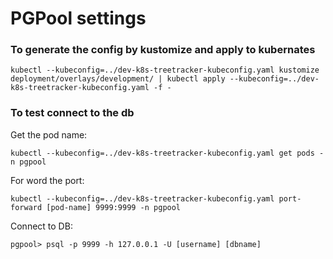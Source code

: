 # PGPool settings

### To generate the config by kustomize and apply to kubernates

```
kubectl --kubeconfig=../dev-k8s-treetracker-kubeconfig.yaml kustomize deployment/overlays/development/ | kubectl apply --kubeconfig=../dev-k8s-treetracker-kubeconfig.yaml -f -
```

### To test connect to the db

Get the pod name:

```
kubectl --kubeconfig=../dev-k8s-treetracker-kubeconfig.yaml get pods -n pgpool
```

For word the port:

```
kubectl --kubeconfig=../dev-k8s-treetracker-kubeconfig.yaml port-forward [pod-name] 9999:9999 -n pgpool
```

Connect to DB:

```
pgpool> psql -p 9999 -h 127.0.0.1 -U [username] [dbname]

```

